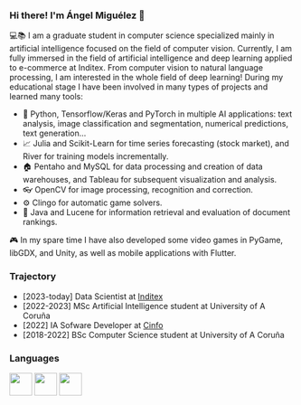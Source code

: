 ### Hi there! I'm Ángel Miguélez 👋

💻📚 I am a graduate student in computer science specialized mainly in artificial intelligence focused on the field of computer vision. Currently, I am fully immersed in the field of artificial intelligence and deep learning applied to e-commerce at Inditex. From computer vision to natural language processing, I am interested in the whole field of deep learning! During my educational stage I have been involved in many types of projects and learned many tools:

- 🔬 Python, Tensorflow/Keras and PyTorch in multiple AI applications: text analysis, image classification and segmentation, numerical predictions, text generation...
- 📈 Julia and Scikit-Learn for time series forecasting (stock market), and River for training models incrementally.
- 🏠 Pentaho and MySQL for data processing and creation of data warehouses, and Tableau for subsequent visualization and analysis.
- 👓 OpenCV for image processing, recognition and correction.
- ⚙️ Clingo for automatic game solvers.
- 📜 Java and Lucene for information retrieval and evaluation of document rankings.

🎮 In my spare time I have also developed some video games in PyGame, libGDX, and Unity, as well as mobile applications with Flutter.
<!--TODO: add links to projects -->

### Trajectory
- [2023-today] Data Scientist at [Inditex](https://www.inditex.com/itxcomweb/es/home)
- [2022-2023] MSc Artificial Intelligence student at University of A Coruña
- [2022] IA Sofware Developer at [Cinfo](https://www.cinfo.es/es/)
- [2018-2022] BSc Computer Science student at University of A Coruña

### Languages
<code><img height="40" src="https://raw.githubusercontent.com/jmnote/z-icons/master/svg/python.svg"></code>
<code><img height="40" src="https://raw.githubusercontent.com/jmnote/z-icons/master/svg/c.svg"></code>
<code><img height="40" src="https://raw.githubusercontent.com/jmnote/z-icons/master/svg/java.svg"></code>

<!--
**anxomm/anxomm** is a ✨ _special_ ✨ repository because its `README.md` (this file) appears on your GitHub profile.

Here are some ideas to get you started:

- 🔭 I’m currently working on ...
- 🌱 I’m currently learning ...
- 👯 I’m looking to collaborate on ...
- 🤔 I’m looking for help with ...
- 💬 Ask me about ...
- 📫 How to reach me: ...
- 😄 Pronouns: ...
- ⚡ Fun fact: ...
-->
